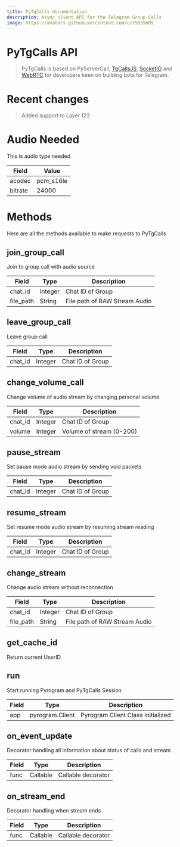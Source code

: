 ```yaml
---
title: PyTgCalls documentation
description: Async client API for the Telegram Group Calls
image: https://avatars.githubusercontent.com/u/75855609
---
```

# PyTgCalls API
> PyTgCalls is based on PyServerCall, [TgCallsJS](https://github.com/tgcallsjs/tgcalls), 
> [SocketIO](https://socket.io/) and [WebRTC](https://webrtc.org/)
> for developers keen on building bots for Telegram.

# Recent changes
> Added support to Layer 123

# Audio Needed
This is audio type needed

Field | Value
--- | ---
acodec | pcm_s16le 
bitrate | 24000

# Methods
Here are all the methods available to make requests to PyTgCalls

## join_group_call
Join to group call with audio source

Field | Type | Description
--- | --- | ---
chat_id | Integer | Chat ID of Group
file_path | String | File path of RAW Stream Audio

## leave_group_call
Leave group call

Field | Type | Description
--- | --- | ---
chat_id | Integer | Chat ID of Group

## change_volume_call
Change volume of audio stream by changing personal volume

Field | Type | Description
--- | --- | ---
chat_id | Integer | Chat ID of Group
volume | Integer | Volume of stream (0-200)


## pause_stream
Set pause mode audio stream by sending void packets

Field | Type | Description
--- | --- | ---
chat_id | Integer | Chat ID of Group

## resume_stream
Set resume mode audio stream by resuming stream reading

Field | Type | Description
--- | --- | ---
chat_id | Integer | Chat ID of Group

## change_stream
Change audio stream without reconnection

Field | Type | Description
--- | --- | ---
chat_id | Integer | Chat ID of Group
file_path | String | File path of RAW Stream Audio

## get_cache_id
Return current UserID

## run
Start running Pyrogram and PyTgCalls Session

Field | Type | Description
--- | --- | ---
app | pyrogram.Client | Pyrogram Client Class initialized

## on_event_update
Decorator handling all information about status of calls and stream

Field | Type | Description
--- | --- | ---
func | Callable | Callable decorator

## on_stream_end
Decorator handling when stream ends

Field | Type | Description
--- | --- | ---
func | Callable | Callable decorator
